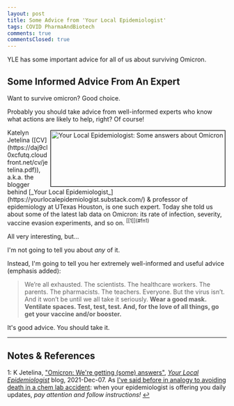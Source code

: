 ```yaml
---
layout: post
title: Some Advice from 'Your Local Epidemiologist'
tags: COVID PharmaAndBiotech 
comments: true
commentsClosed: true
---
```


YLE has some important advice for all of us about surviving Omicron.  


## Some Informed Advice From An Expert  

Want to survive omicron?  Good choice.  

Probably you should take advice from well-informed experts who know what actions are
likely to help, right?  Of course!  

<img src="{{ site.baseurl }}/images/2021-12-08-yle-advice-yle.jpg" width="400" height="128" alt="Your Local Epidemiologist: Some answers about Omicron" title="Your Local Epidemiologist: Some answers about Omicron" style="float: right; margin: 3px 3px 3px 3px; border: 1px solid #000000;">
Katelyn Jetelina ([CV](https://daj9cl0xcfutq.cloudfront.net/cv/jetelina.pdf)), a.k.a. the
blogger behind [_Your Local Epidemiologist_](https://yourlocalepidemiologist.substack.com/)
&amp; professor of epidemiology at UTexas Houston, is one such expert.  Today she told us
about some of the latest lab data on Omicron: its rate of infection, severity, vaccine
evasion experiments, and so on. <sup id="fn1a">[[1]](#fn1)</sup>  

All very interesting, but&hellip;  

I'm not going to tell you about _any_ of it.  

Instead, I'm going to tell you her extremely well-informed and useful advice (emphasis added):  

> We’re all exhausted. The scientists. The healthcare workers. The parents. The
> pharmacists. The teachers. Everyone. But the virus isn’t. And it won’t be until we all
> take it seriously. __Wear a good mask. Ventilate spaces. Test, test, test. And, for the
> love of all things, go get your vaccine and/or booster.__

It's good advice.  You should take it.  

---

## Notes &amp; References  

<!--
<sup id="fn1a">[[1]](#fn1)</sup>

<a id="fn1">1</a>: ***, ["***"](***), *** [↩](#fn1a)  

<a href="{{ site.baseurl }}/images/***"><img src="{{ site.baseurl }}/images/***" width="400" height="***" alt="***" title="***" style="float: right; margin: 3px 3px 3px 3px; border: 1px solid #000000;"></a>

<iframe width="400" height="224" src="***" allow="accelerometer; encrypted-media; gyroscope; picture-in-picture" allowfullscreen style="float: right; margin: 3px 3px 3px 3px; border: 1px solid #000000;"></iframe>
-->

<a id="fn1">1</a>: K Jetelina, ["Omicron: We're getting (some) answers"](https://yourlocalepidemiologist.substack.com/p/omicron-were-getting-some-answers), [_Your Local Epidemiologist_](https://yourlocalepidemiologist.substack.com/) blog, 2021-Dec-07.  As [I've said before in analogy to avoiding death in a chem lab accident](https://www.someweekendreading.blog/so-nu/#addendum-2021-nov-29-your-local-epidemiologist-again): when your epidemiologist is offering you daily updates, _pay attention and follow instructions!_ [↩](#fn1a)  
